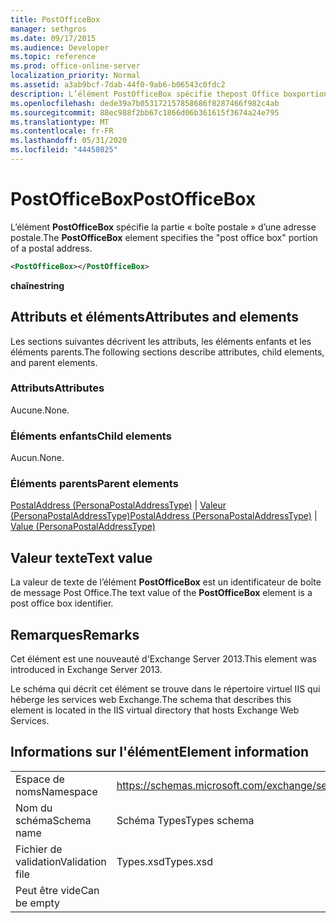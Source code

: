 ```yaml
---
title: PostOfficeBox
manager: sethgros
ms.date: 09/17/2015
ms.audience: Developer
ms.topic: reference
ms.prod: office-online-server
localization_priority: Normal
ms.assetid: a3ab9bcf-7dab-44f0-9ab6-b06543c0fdc2
description: L’élément PostOfficeBox spécifie thepost Office boxportion d’une adresse postale.
ms.openlocfilehash: dede39a7b053172157858686f8287466f982c4ab
ms.sourcegitcommit: 88ec988f2bb67c1866d06b361615f3674a24e795
ms.translationtype: MT
ms.contentlocale: fr-FR
ms.lasthandoff: 05/31/2020
ms.locfileid: "44458025"
---
```

# <a name="postofficebox"></a><span data-ttu-id="edf1c-103">PostOfficeBox</span><span class="sxs-lookup"><span data-stu-id="edf1c-103">PostOfficeBox</span></span>

<span data-ttu-id="edf1c-104">L’élément **PostOfficeBox** spécifie la partie « boîte postale » d’une adresse postale.</span><span class="sxs-lookup"><span data-stu-id="edf1c-104">The **PostOfficeBox** element specifies the "post office box" portion of a postal address.</span></span> 
  
```XML
<PostOfficeBox></PostOfficeBox>
```

 <span data-ttu-id="edf1c-105">**chaîne**</span><span class="sxs-lookup"><span data-stu-id="edf1c-105">**string**</span></span>
## <a name="attributes-and-elements"></a><span data-ttu-id="edf1c-106">Attributs et éléments</span><span class="sxs-lookup"><span data-stu-id="edf1c-106">Attributes and elements</span></span>

<span data-ttu-id="edf1c-107">Les sections suivantes décrivent les attributs, les éléments enfants et les éléments parents.</span><span class="sxs-lookup"><span data-stu-id="edf1c-107">The following sections describe attributes, child elements, and parent elements.</span></span>
  
### <a name="attributes"></a><span data-ttu-id="edf1c-108">Attributs</span><span class="sxs-lookup"><span data-stu-id="edf1c-108">Attributes</span></span>

<span data-ttu-id="edf1c-109">Aucune.</span><span class="sxs-lookup"><span data-stu-id="edf1c-109">None.</span></span>
  
### <a name="child-elements"></a><span data-ttu-id="edf1c-110">Éléments enfants</span><span class="sxs-lookup"><span data-stu-id="edf1c-110">Child elements</span></span>

<span data-ttu-id="edf1c-111">Aucun.</span><span class="sxs-lookup"><span data-stu-id="edf1c-111">None.</span></span>
  
### <a name="parent-elements"></a><span data-ttu-id="edf1c-112">Éléments parents</span><span class="sxs-lookup"><span data-stu-id="edf1c-112">Parent elements</span></span>

<span data-ttu-id="edf1c-113">[PostalAddress (PersonaPostalAddressType)](postaladdress-personapostaladdresstype.md)  |  [Valeur (PersonaPostalAddressType)](value-personapostaladdresstype.md)</span><span class="sxs-lookup"><span data-stu-id="edf1c-113">[PostalAddress (PersonaPostalAddressType)](postaladdress-personapostaladdresstype.md) | [Value (PersonaPostalAddressType)](value-personapostaladdresstype.md)</span></span>
  
## <a name="text-value"></a><span data-ttu-id="edf1c-114">Valeur texte</span><span class="sxs-lookup"><span data-stu-id="edf1c-114">Text value</span></span>

<span data-ttu-id="edf1c-115">La valeur de texte de l’élément **PostOfficeBox** est un identificateur de boîte de message Post Office.</span><span class="sxs-lookup"><span data-stu-id="edf1c-115">The text value of the **PostOfficeBox** element is a post office box identifier.</span></span> 
  
## <a name="remarks"></a><span data-ttu-id="edf1c-116">Remarques</span><span class="sxs-lookup"><span data-stu-id="edf1c-116">Remarks</span></span>

<span data-ttu-id="edf1c-117">Cet élément est une nouveauté d'Exchange Server 2013.</span><span class="sxs-lookup"><span data-stu-id="edf1c-117">This element was introduced in Exchange Server 2013.</span></span>
  
<span data-ttu-id="edf1c-118">Le schéma qui décrit cet élément se trouve dans le répertoire virtuel IIS qui héberge les services web Exchange.</span><span class="sxs-lookup"><span data-stu-id="edf1c-118">The schema that describes this element is located in the IIS virtual directory that hosts Exchange Web Services.</span></span>
  
## <a name="element-information"></a><span data-ttu-id="edf1c-119">Informations sur l'élément</span><span class="sxs-lookup"><span data-stu-id="edf1c-119">Element information</span></span>

|||
|:-----|:-----|
|<span data-ttu-id="edf1c-120">Espace de noms</span><span class="sxs-lookup"><span data-stu-id="edf1c-120">Namespace</span></span>  <br/> |https://schemas.microsoft.com/exchange/services/2006/types  <br/> |
|<span data-ttu-id="edf1c-121">Nom du schéma</span><span class="sxs-lookup"><span data-stu-id="edf1c-121">Schema name</span></span>  <br/> |<span data-ttu-id="edf1c-122">Schéma Types</span><span class="sxs-lookup"><span data-stu-id="edf1c-122">Types schema</span></span>  <br/> |
|<span data-ttu-id="edf1c-123">Fichier de validation</span><span class="sxs-lookup"><span data-stu-id="edf1c-123">Validation file</span></span>  <br/> |<span data-ttu-id="edf1c-124">Types.xsd</span><span class="sxs-lookup"><span data-stu-id="edf1c-124">Types.xsd</span></span>  <br/> |
|<span data-ttu-id="edf1c-125">Peut être vide</span><span class="sxs-lookup"><span data-stu-id="edf1c-125">Can be empty</span></span>  <br/> ||
   

